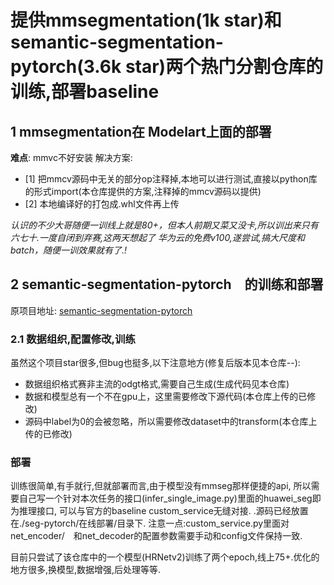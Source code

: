 # 提供mmsegmentation(1k star)和semantic-segmentation-pytorch(3.6k star)两个热门分割仓库的训练,部署baseline
## 1 mmsegmentation在 Modelart上面的部署
**难点**: mmvc不好安装
解决方案:
- [1] 把mmcv源码中无关的部分op注释掉,本地可以进行测试,直接以python库的形式import(本仓库提供的方案,注释掉的mmcv源码以提供)
- [2] 本地编译好的打包成.whl文件再上传

*认识的不少大哥随便一训线上就是80+，但本人前期又菜又没卡,所以训出来只有六七十.一度自闭到弃赛,这两天想起了
华为云的免费v100,遂尝试,搞大尺度和batch，随便一训效果就有了.!*
## 2 semantic-segmentation-pytorch　的训练和部署
原项目地址:
[semantic-segmentation-pytorch](https://github.com/CSAILVision/semantic-segmentation-pytorch)

### 2.1 数据组织,配置修改,训练

虽然这个项目star很多,但bug也挺多,以下注意地方(修复后版本见本仓库--):
- 数据组织格式赛非主流的odgt格式,需要自己生成(生成代码见本仓库)
- 数据和模型总有一个不在gpu上，这里需要修改下源代码(本仓库上传的已修改)
- 源码中label为0的会被忽略，所以需要修改dataset中的transform(本仓库上传的已修改)

### 部署
训练很简单,有手就行,但就部署而言,由于模型没有mmseg那样便捷的api,
所以需要自己写一个针对本次任务的接口(infer_single_image.py)里面的huawei_seg即为推理接口,
可以与官方的baseline custom_service无缝对接.
.源码已经放置在./seg-pytorch/在线部署/目录下.
注意一点:custom_service.py里面对net_encoder/　和net_decoder的配置参数需要手动和config文件保持一致.

目前只尝试了该仓库中的一个模型(HRNetv2)训练了两个epoch,线上75+.优化的地方很多,换模型,数据增强,后处理等等.

